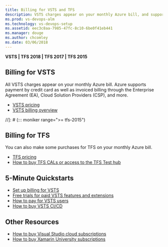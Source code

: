 ```yaml
---
title: Billing for VSTS and TFS  
description: VSTS charges appear on your monthly Azure bill, and supports Enterprise Agreement (EA), Cloud Solution Provider (CSP), and Direct/Pay-As-You-Go Azure subscriptions
ms.prod: vs-devops-alm
ms.technology: vs-devops-setup
ms.assetid: eec3c8aa-7985-47fc-8c10-6be0f41eb441
ms.manager: douge
ms.author: chcomley
ms.date: 03/06/2018
---
```

[//]: # (monikerRange: '>= tfs-2015')

**VSTS | TFS 2018 | TFS 2017 | TFS 2015**

[//]: # (::: moniker range="vsts")

## Billing for VSTS

All VSTS charges appear on your monthly Azure bill. Azure supports payment by credit card as well as invoiced billing through the Enterprise Agreement (EA), Cloud Solution Providers (CSP), and more.

* [VSTS pricing](https://azure.microsoft.com/pricing/details/visual-studio-team-services/)
* [VSTS billing overview](overview.md)

[//]: # (::: moniker-end)

//]: # (::: moniker range=">= tfs-2015")

## Billing for TFS

You can also make some purchases for TFS on your monthly Azure bill.

* [TFS pricing](https://www.visualstudio.com/team-services/tfs-pricing/)
* [How to buy TFS CALs or access to the TFS Test hub](buy-access-tfs-test-hub.md)

[//]: # (::: moniker-end)

[//]: # (::: moniker range="vsts")

## 5-Minute Quickstarts

 * [Set up billing for VSTS](set-up-billing-for-your-account-vs.md)
 * [Free trials for paid VSTS features and extensions](try-additional-features-vs.md)
 * [How to pay for VSTS users](buy-basic-access-add-users.md)
 * [How to buy VSTS CI/CD](buy-more-build-vs.md)

[//]: # (::: moniker-end)

## Other Resources

* [How to buy Visual Studio cloud subscriptions](vs-subscriptions/buy-vs-subscriptions.md)
* [How to buy Xamarin University subscriptions](xamarin-univ.md)
